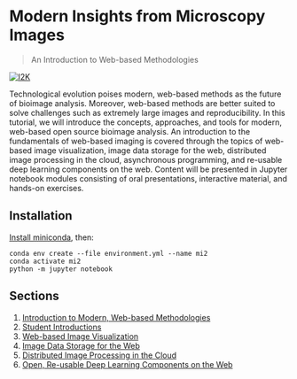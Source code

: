 # Modern Insights from Microscopy Images
> An Introduction to Web-based Methodologies


[![I2K](https://www.janelia.org/sites/default/files/styles/adaptive/public/You%20%2B%20Janelia/Conferences/social%20card%20I2K.jpg)](https://www.janelia.org/you-janelia/conferences/from-images-to-knowledge-with-imagej-friends)

Technological evolution poises modern, web-based methods as the future of bioimage
analysis. Moreover, web-based methods are better suited to solve challenges such as
extremely large images and reproducibility. In this tutorial, we will introduce the concepts,
approaches, and tools for modern, web-based open source bioimage analysis. An introduction
to the fundamentals of web-based imaging is covered through the topics of web-based image
visualization, image data storage for the web, distributed image processing in the cloud,
asynchronous programming, and re-usable deep learning components on the web. Content will
be presented in Jupyter notebook modules consisting of oral presentations, interactive material,
and hands-on exercises. 

## Installation

[Install miniconda](https://docs.conda.io/projects/conda/en/latest/user-guide/install/),
then:

```
conda env create --file environment.yml --name mi2
conda activate mi2
python -m jupyter notebook
```

## Sections

1. [Introduction to Modern, Web-based Methodologies](./01_Introduction.ipynb)
2. [Student Introductions](./02_Students.ipynb)
3. [Web-based Image Visualization](./03_Visualization.ipynb)
4. [Image Data Storage for the Web](./04_Data_Storage.ipynb)
5. [Distributed Image Processing in the Cloud](./05_Distributed_Processing.ipynb)
6. [Open, Re-usable Deep Learning Components on the Web](./06_Reusable_Components.ipynb)
